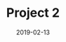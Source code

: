 ---
layout: project

title: "Project 2"
description: "Bla bla bla"
image: "/imgs/test15.jpg"
imagealt: "Default image"
date: 2019-02-13

code: "https://github.com/betogaona7/computer_vision"
status: finished

projectname: "Project 2"
category: "projects"
published: true
comments: true
---